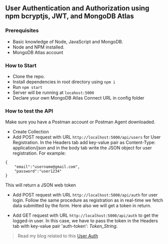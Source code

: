 ## User Authentication and Authorization using npm bcryptjs, JWT, and MongoDB Atlas

### Prerequisites

- Basic knowledge of Node, JavaScript and MongoDB.
- Node and NPM installed.
- MongoDB Atlas account

### How to Start

- Clone the repo.
- Install dependencies in root directory using `npm i`
- Run `npm start`
- Server will be running at `locahost:5000`
- Declare your own MongoDB Atlas Connect URL in config folder

### How to test the API

Make sure you have a Postman account or Postman Agent downloaded.

- Create Collection
- Add POST request with URL `http://localhost:5000/api/users` for User Registration. In the Headers tab add key-value pair as Content-Type: application/json and in the body tab write the JSON object for user registration. For example:

```
{
    "email":"username@gmail.com",
    "password":"user1234"
}
```

This will return a JSON web token

- Add POST request with URL `http://localhost:5000/api/auth` for user login. Follow the same procedure as registration as in real-time we fetch data submitted by the form. Here also we will get a token in return.

- Add GET request with URL `http://localhost:5000/api/auth` to get the logged-in user. In this case, we have to pass the token in the Headers tab with key-value pair 'auth-token': _Token_String_.

> Read my blog related to this [User Auth](https://prachi824.hashnode.dev/user-authentication-and-authorization-using-npm-bcryptjs-jwt-and-mongodb-atlas)
